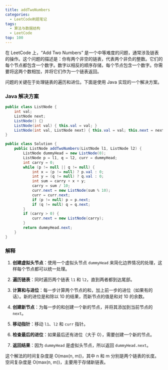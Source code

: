 ```yaml
---
title: addTwoNumbers
categories:
  - LeetCode刷题笔记
tags:
  - 算法与数据结构
  - LeetCode
top: 100
---
```


在 LeetCode 上，“Add Two Numbers” 是一个中等难度的问题，通常涉及链表的操作。这个问题的描述是：你有两个非空的链表，代表两个非负的整数。它们的每个节点都包含一个数字。数字以相反的顺序存储，每个节点包含一个数字。你需要将这两个数相加，并将它们作为一个链表返回。

问题的关键在于处理链表的遍历和进位。下面是使用 Java 实现的一个解决方案。

### Java 解决方案

```java
public class ListNode {
    int val;
    ListNode next;
    ListNode() {}
    ListNode(int val) { this.val = val; }
    ListNode(int val, ListNode next) { this.val = val; this.next = next; }
}

public class Solution {
    public ListNode addTwoNumbers(ListNode l1, ListNode l2) {
        ListNode dummyHead = new ListNode(0);
        ListNode p = l1, q = l2, curr = dummyHead;
        int carry = 0;
        while (p != null || q != null) {
            int x = (p != null) ? p.val : 0;
            int y = (q != null) ? q.val : 0;
            int sum = carry + x + y;
            carry = sum / 10;
            curr.next = new ListNode(sum % 10);
            curr = curr.next;
            if (p != null) p = p.next;
            if (q != null) q = q.next;
        }
        if (carry > 0) {
            curr.next = new ListNode(carry);
        }
        return dummyHead.next;
    }
}
```

<!-- more -->

### 解释

1. **创建虚拟头节点**：使用一个虚拟头节点 `dummyHead` 来简化边界情况的处理，这样每个节点都可以统一处理。

2. **遍历链表**：同时遍历两个链表 `l1` 和 `l2`，直到两者都到达尾部。

3. **计算和与进位**：每一步计算两个节点的和，加上前一步的进位（如果有的话）。新的进位是和除以 10 的结果，而新节点的值是和对 10 的余数。

4. **创建新节点**：为每一步的和创建一个新的节点，并将其添加到当前节点的 `next`。

5. **移动指针**：移动 `l1`、`l2` 和 `curr` 指针。

6. **检查最后的进位**：如果最后还有进位（大于 0），需要创建一个新的节点。

7. **返回结果**：因为 `dummyHead` 是虚拟头节点，所以返回 `dummyHead.next`。

这个解法的时间复杂度是 O(max(n, m))，其中 n 和 m 分别是两个链表的长度。空间复杂度是 O(max(n, m))，主要用于存储新链表。